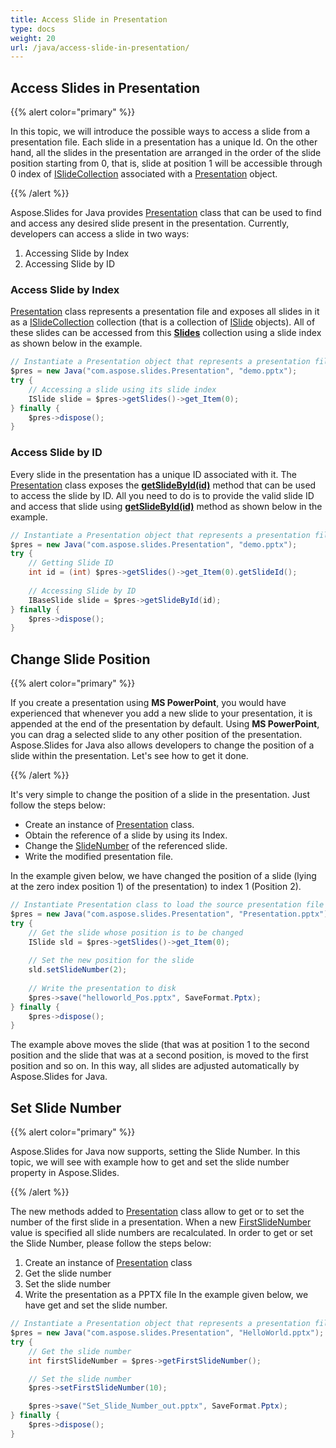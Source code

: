 ```yaml
---
title: Access Slide in Presentation
type: docs
weight: 20
url: /java/access-slide-in-presentation/
---
```


## **Access Slides in Presentation**
{{% alert color="primary" %}} 

In this topic, we will introduce the possible ways to access a slide from a presentation file. Each slide in a presentation has a unique Id. On the other hand, all the slides in the presentation are arranged in the order of the slide position starting from 0, that is, slide at position 1 will be accessible through 0 index of [ISlideCollection](https://apireference.aspose.com/java/slides/com.aspose.slides/ISlideCollection) associated with a [Presentation](https://apireference.aspose.com/java/slides/com.aspose.slides/presentation) object.

{{% /alert %}} 

Aspose.Slides for Java provides [Presentation](https://apireference.aspose.com/java/slides/com.aspose.slides/presentation) class that can be used to find and access any desired slide present in the presentation. Currently, developers can access a slide in two ways:

1. Accessing Slide by Index
1. Accessing Slide by ID

### **Access Slide by Index**
[Presentation](https://apireference.aspose.com/java/slides/com.aspose.slides/presentation) class represents a presentation file and exposes all slides in it as a [ISlideCollection](https://apireference.aspose.com/java/slides/com.aspose.slides/ISlideCollection) collection (that is a collection of [ISlide](https://apireference.aspose.com/java/slides/com.aspose.slides/ISlide) objects). All of these slides can be accessed from this [**Slides**](https://apireference.aspose.com/slides/java/com.aspose.slides/Presentation#getSlides--) collection using a slide index as shown below in the example.

```java
// Instantiate a Presentation object that represents a presentation file
$pres = new Java("com.aspose.slides.Presentation", "demo.pptx");
try {
    // Accessing a slide using its slide index
    ISlide slide = $pres->getSlides()->get_Item(0);
} finally {
    $pres->dispose();
}
```

### **Access Slide by ID**
Every slide in the presentation has a unique ID associated with it. The [Presentation](https://apireference.aspose.com/java/slides/com.aspose.slides/presentation) class exposes the [**getSlideById(id)**](https://apireference.aspose.com/java/slides/com.aspose.slides/Presentation#getSlideById-long-) method that can be used to access the slide by ID. All you need to do is to provide the valid slide ID and access that slide using [**getSlideById(id)**](https://apireference.aspose.com/java/slides/com.aspose.slides/Presentation#getSlideById-long-) method as shown below in the example.

```java
// Instantiate a Presentation object that represents a presentation file
$pres = new Java("com.aspose.slides.Presentation", "demo.pptx");
try {
    // Getting Slide ID
    int id = (int) $pres->getSlides()->get_Item(0).getSlideId();
    
    // Accessing Slide by ID
    IBaseSlide slide = $pres->getSlideById(id);
} finally {
    $pres->dispose();
}
```

## **Change Slide Position**
{{% alert color="primary" %}} 

If you create a presentation using **MS PowerPoint**, you would have experienced that whenever you add a new slide to your presentation, it is appended at the end of the presentation by default. Using **MS PowerPoint**, you can drag a selected slide to any other position of the presentation. Aspose.Slides for Java also allows developers to change the position of a slide within the presentation. Let's see how to get it done.

{{% /alert %}} 

It's very simple to change the position of a slide in the presentation. Just follow the steps below:

- Create an instance of [Presentation](https://apireference.aspose.com/java/slides/com.aspose.slides/Presentation) class.
- Obtain the reference of a slide by using its Index.
- Change the [SlideNumber](https://apireference.aspose.com/slides/java/com.aspose.slides/ISlide#setSlideNumber-int-) of the referenced slide.
- Write the modified presentation file.

In the example given below, we have changed the position of a slide (lying at the zero index position 1) of the presentation) to index 1 (Position 2).

```java
// Instantiate Presentation class to load the source presentation file
$pres = new Java("com.aspose.slides.Presentation", "Presentation.pptx");
try {
    // Get the slide whose position is to be changed
    ISlide sld = $pres->getSlides()->get_Item(0);
    
    // Set the new position for the slide
    sld.setSlideNumber(2);
    
    // Write the presentation to disk
    $pres->save("helloworld_Pos.pptx", SaveFormat.Pptx);
} finally {
    $pres->dispose();
}
```

The example above moves the slide (that was at position 1 to the second position and the slide that was at a second position, is moved to the first position and so on. In this way, all slides are adjusted automatically by Aspose.Slides for Java.

## **Set Slide Number**
{{% alert color="primary" %}} 

Aspose.Slides for Java now supports, setting the Slide Number. In this topic, we will see with example how to get and set the slide number property in Aspose.Slides.

{{% /alert %}} 

The new methods added to [Presentation](https://apireference.aspose.com/java/slides/com.aspose.slides/presentation) class allow to get or to set the number of the first slide in a presentation. When a new [FirstSlideNumber](https://apireference.aspose.com/slides/java/com.aspose.slides/Presentation#setFirstSlideNumber-int-) value is specified all slide numbers are recalculated. In order to get or set the Slide Number, please follow the steps below:

1. Create an instance of [Presentation](https://apireference.aspose.com/java/slides/com.aspose.slides/presentation) class
1. Get the slide number
1. Set the slide number
1. Write the presentation as a PPTX file
   In the example given below, we have get and set the slide number.

```java
// Instantiate a Presentation object that represents a presentation file
$pres = new Java("com.aspose.slides.Presentation", "HelloWorld.pptx");
try {
    // Get the slide number
    int firstSlideNumber = $pres->getFirstSlideNumber();

    // Set the slide number
    $pres->setFirstSlideNumber(10);

    $pres->save("Set_Slide_Number_out.pptx", SaveFormat.Pptx);
} finally {
    $pres->dispose();
}
```


